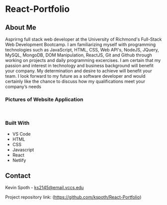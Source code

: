 # React-Portfolio

## About Me

Asprirng full stack web developer at the University of Richmond's Full-Stack Web Development Bootcamp. I am familiarizing myself with programming technologies such as JavaScript, HTML, CSS, Web API's, NodeJS, JQuery, MySQL, MongoDB, DOM Manipulation, ReactJS, Git and Github through working on projects and daily programming excercises. I am certain that my passion and interest in technology and business background will benefit your company. My determination and desire to achieve will benefit your team. I look forward to my future as a software developer and would certainly like the chance to discuss how my qualifications meet your company’s needs

### Pictures of Website Application

![]()
![]()

### Built With

- VS Code
- HTML
- CSS
- Javascript
- React
- Netlify

<!-- CONTACT -->

## Contact

Kevin Spoth - ks2145@email.vccs.edu

Project repository link: (https://github.com/kspoth/React-Portfolio)
